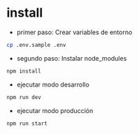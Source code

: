 # install

- primer paso: Crear variables de entorno

```bash
cp .env.sample .env
```

- segundo paso: Instalar node_modules

```bash
npm install
```

- ejecutar modo desarrollo

```bash
npm run dev
```

- ejecutar modo producción

```bash
npm run start
```
